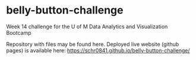 # belly-button-challenge
Week 14 challenge for the U of M Data Analytics and Visualization Bootcamp

Repository with files may be found here. Deployed live website (github pages) is available here: https://schr0841.github.io/belly-button-challenge/
